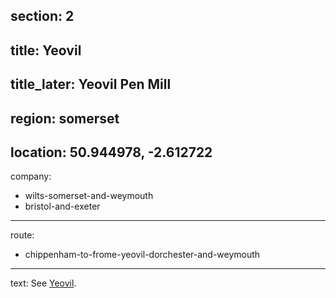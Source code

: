 section: 2
----
title: Yeovil
----
title_later: Yeovil Pen Mill
----
region: somerset
----
location: 50.944978, -2.612722
----
company:
- wilts-somerset-and-weymouth
- bristol-and-exeter
----
route:
- chippenham-to-frome-yeovil-dorchester-and-weymouth
----
text: See [Yeovil](/stations/yeovil).
